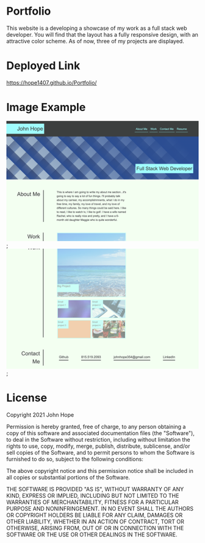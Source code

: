 # Portfolio
This website is a developing a showcase of my work as a full stack web developer.  You will find that the layout has a fully responsive design, with an attractive color scheme.  As of now, three of my projects are displayed.

# Deployed Link
https://hope1407.github.io/Portfolio/

# Image Example
![Top of Website](./assets/images/Top.png);
![Bottom of Website](./assets/images/Bottom.png);

# License

Copyright 2021 John Hope

Permission is hereby granted, free of charge, to any person obtaining a copy of this software and associated documentation files (the "Software"), to deal in the Software without restriction, including without limitation the rights to use, copy, modify, merge, publish, distribute, sublicense, and/or sell copies of the Software, and to permit persons to whom the Software is furnished to do so, subject to the following conditions:

The above copyright notice and this permission notice shall be included in all copies or substantial portions of the Software.

THE SOFTWARE IS PROVIDED "AS IS", WITHOUT WARRANTY OF ANY KIND, EXPRESS OR IMPLIED, INCLUDING BUT NOT LIMITED TO THE WARRANTIES OF MERCHANTABILITY, FITNESS FOR A PARTICULAR PURPOSE AND NONINFRINGEMENT. IN NO EVENT SHALL THE AUTHORS OR COPYRIGHT HOLDERS BE LIABLE FOR ANY CLAIM, DAMAGES OR OTHER LIABILITY, WHETHER IN AN ACTION OF CONTRACT, TORT OR OTHERWISE, ARISING FROM, OUT OF OR IN CONNECTION WITH THE SOFTWARE OR THE USE OR OTHER DEALINGS IN THE SOFTWARE.